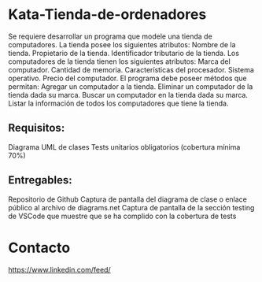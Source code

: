 # Kata-Tienda-de-ordenadores

Se requiere desarrollar un programa que modele una tienda de computadores. La tienda posee los siguientes atributos:
Nombre de la tienda.
Propietario de la tienda.
Identificador tributario de la tienda.
Los computadores de la tienda tienen los siguientes atributos:
Marca del computador.
Cantidad de memoria.
Características del procesador.
Sistema operativo.
Precio del computador.
El programa debe poseer métodos que permitan:
Agregar un computador a la tienda.
Eliminar un computador de la tienda dada su marca.
Buscar un computador en la tienda dada su marca.
Listar la información de todos los computadores que tiene la tienda.

## Requisitos:
Diagrama UML de clases
Tests unitarios obligatorios (cobertura mínima 70%)

## Entregables:
Repositorio de Github
Captura de pantalla del diagrama de clase o enlace público al archivo de diagrams.net
Captura de pantalla de la sección testing de VSCode que muestre que se ha complido con la cobertura de tests

# Contacto

https://www.linkedin.com/feed/
